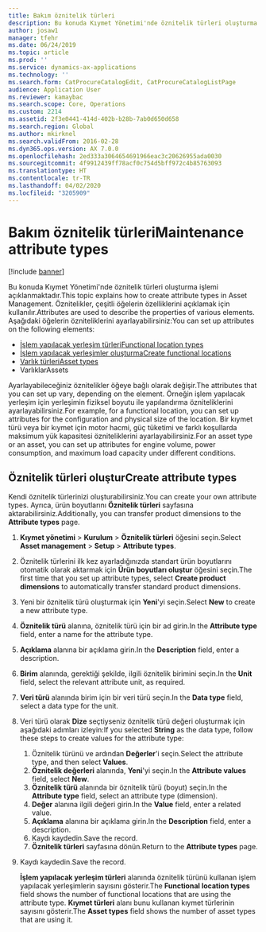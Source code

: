 ```yaml
---
title: Bakım öznitelik türleri
description: Bu konuda Kıymet Yönetimi'nde öznitelik türleri oluşturma işlemi açıklanmaktadır.
author: josaw1
manager: tfehr
ms.date: 06/24/2019
ms.topic: article
ms.prod: ''
ms.service: dynamics-ax-applications
ms.technology: ''
ms.search.form: CatProcureCatalogEdit, CatProcureCatalogListPage
audience: Application User
ms.reviewer: kamaybac
ms.search.scope: Core, Operations
ms.custom: 2214
ms.assetid: 2f3e0441-414d-402b-b28b-7ab0d650d658
ms.search.region: Global
ms.author: mkirknel
ms.search.validFrom: 2016-02-28
ms.dyn365.ops.version: AX 7.0.0
ms.openlocfilehash: 2ed333a3064654691966eac3c20626955ada0030
ms.sourcegitcommit: 4f9912439ff78acf0c754d5bff972c4b85763093
ms.translationtype: HT
ms.contentlocale: tr-TR
ms.lasthandoff: 04/02/2020
ms.locfileid: "3205909"
---
```

# <a name="maintenance-attribute-types"></a><span data-ttu-id="08a69-103">Bakım öznitelik türleri</span><span class="sxs-lookup"><span data-stu-id="08a69-103">Maintenance attribute types</span></span>

[!include [banner](../../includes/banner.md)]

 

<span data-ttu-id="08a69-104">Bu konuda Kıymet Yönetimi'nde öznitelik türleri oluşturma işlemi açıklanmaktadır.</span><span class="sxs-lookup"><span data-stu-id="08a69-104">This topic explains how to create attribute types in Asset Management.</span></span> <span data-ttu-id="08a69-105">Öznitelikler, çeşitli öğelerin özelliklerini açıklamak için kullanılır.</span><span class="sxs-lookup"><span data-stu-id="08a69-105">Attributes are used to describe the properties of various elements.</span></span> <span data-ttu-id="08a69-106">Aşağıdaki öğelerin özniteliklerini ayarlayabilirsiniz:</span><span class="sxs-lookup"><span data-stu-id="08a69-106">You can set up attributes on the following elements:</span></span>

- [<span data-ttu-id="08a69-107">İşlem yapılacak yerleşim türleri</span><span class="sxs-lookup"><span data-stu-id="08a69-107">Functional location types</span></span>](../setup-for-functional-locations/functional-location-types.md)
- [<span data-ttu-id="08a69-108">İşlem yapılacak yerleşimler oluşturma</span><span class="sxs-lookup"><span data-stu-id="08a69-108">Create functional locations</span></span>](../functional-locations/create-functional-locations.md)
- [<span data-ttu-id="08a69-109">Varlık türleri</span><span class="sxs-lookup"><span data-stu-id="08a69-109">Asset types</span></span>](../setup-for-objects/object-types.md)
- <span data-ttu-id="08a69-110">Varlıklar</span><span class="sxs-lookup"><span data-stu-id="08a69-110">Assets</span></span>

<span data-ttu-id="08a69-111">Ayarlayabileceğiniz öznitelikler öğeye bağlı olarak değişir.</span><span class="sxs-lookup"><span data-stu-id="08a69-111">The attributes that you can set up vary, depending on the element.</span></span> <span data-ttu-id="08a69-112">Örneğin işlem yapılacak yerleşim için yerleşimin fiziksel boyutu ile yapılandırma özniteliklerini ayarlayabilirsiniz.</span><span class="sxs-lookup"><span data-stu-id="08a69-112">For example, for a functional location, you can set up attributes for the configuration and physical size of the location.</span></span> <span data-ttu-id="08a69-113">Bir kıymet türü veya bir kıymet için motor hacmi, güç tüketimi ve farklı koşullarda maksimum yük kapasitesi özniteliklerini ayarlayabilirsiniz.</span><span class="sxs-lookup"><span data-stu-id="08a69-113">For an asset type or an asset, you can set up attributes for engine volume, power consumption, and maximum load capacity under different conditions.</span></span>

## <a name="create-attribute-types"></a><span data-ttu-id="08a69-114">Öznitelik türleri oluştur</span><span class="sxs-lookup"><span data-stu-id="08a69-114">Create attribute types</span></span>

<span data-ttu-id="08a69-115">Kendi öznitelik türlerinizi oluşturabilirsiniz.</span><span class="sxs-lookup"><span data-stu-id="08a69-115">You can create your own attribute types.</span></span> <span data-ttu-id="08a69-116">Ayrıca, ürün boyutlarını **Öznitelik türleri** sayfasına aktarabilirsiniz.</span><span class="sxs-lookup"><span data-stu-id="08a69-116">Additionally, you can transfer product dimensions to the **Attribute types** page.</span></span>

1. <span data-ttu-id="08a69-117">**Kıymet yönetimi** \> **Kurulum** \> **Öznitelik türleri** öğesini seçin.</span><span class="sxs-lookup"><span data-stu-id="08a69-117">Select **Asset management** \> **Setup** \> **Attribute types**.</span></span>
2. <span data-ttu-id="08a69-118">Öznitelik türlerini ilk kez ayarladığınızda standart ürün boyutlarını otomatik olarak aktarmak için **Ürün boyutları oluştur** öğesini seçin.</span><span class="sxs-lookup"><span data-stu-id="08a69-118">The first time that you set up attribute types, select **Create product dimensions** to automatically transfer standard product dimensions.</span></span>
3. <span data-ttu-id="08a69-119">Yeni bir öznitelik türü oluşturmak için **Yeni**'yi seçin.</span><span class="sxs-lookup"><span data-stu-id="08a69-119">Select **New** to create a new attribute type.</span></span>
4. <span data-ttu-id="08a69-120">**Öznitelik türü** alanına, öznitelik türü için bir ad girin.</span><span class="sxs-lookup"><span data-stu-id="08a69-120">In the **Attribute type** field, enter a name for the attribute type.</span></span>
5. <span data-ttu-id="08a69-121">**Açıklama** alanına bir açıklama girin.</span><span class="sxs-lookup"><span data-stu-id="08a69-121">In the **Description** field, enter a description.</span></span>
6. <span data-ttu-id="08a69-122">**Birim** alanında, gerektiği şekilde, ilgili öznitelik birimini seçin.</span><span class="sxs-lookup"><span data-stu-id="08a69-122">In the **Unit** field, select the relevant attribute unit, as required.</span></span>
7. <span data-ttu-id="08a69-123">**Veri türü** alanında birim için bir veri türü seçin.</span><span class="sxs-lookup"><span data-stu-id="08a69-123">In the **Data type** field, select a data type for the unit.</span></span>
8. <span data-ttu-id="08a69-124">Veri türü olarak **Dize** seçtiyseniz öznitelik türü değeri oluşturmak için aşağıdaki adımları izleyin:</span><span class="sxs-lookup"><span data-stu-id="08a69-124">If you selected **String** as the data type, follow these steps to create values for the attribute type:</span></span>

    1. <span data-ttu-id="08a69-125">Öznitelik türünü ve ardından **Değerler**'i seçin.</span><span class="sxs-lookup"><span data-stu-id="08a69-125">Select the attribute type, and then select **Values**.</span></span>
    2. <span data-ttu-id="08a69-126">**Öznitelik değerleri** alanında, **Yeni**'yi seçin.</span><span class="sxs-lookup"><span data-stu-id="08a69-126">In the **Attribute values** field, select **New**.</span></span>
    3. <span data-ttu-id="08a69-127">**Öznitelik türü** alanında bir öznitelik türü (boyut) seçin.</span><span class="sxs-lookup"><span data-stu-id="08a69-127">In the **Attribute type** field, select an attribute type (dimension).</span></span>
    4. <span data-ttu-id="08a69-128">**Değer** alanına ilgili değeri girin.</span><span class="sxs-lookup"><span data-stu-id="08a69-128">In the **Value** field, enter a related value.</span></span>
    5. <span data-ttu-id="08a69-129">**Açıklama** alanına bir açıklama girin.</span><span class="sxs-lookup"><span data-stu-id="08a69-129">In the **Description** field, enter a description.</span></span>
    6. <span data-ttu-id="08a69-130">Kaydı kaydedin.</span><span class="sxs-lookup"><span data-stu-id="08a69-130">Save the record.</span></span>
    7. <span data-ttu-id="08a69-131">**Öznitelik türleri** sayfasına dönün.</span><span class="sxs-lookup"><span data-stu-id="08a69-131">Return to the **Attribute types** page.</span></span>

9. <span data-ttu-id="08a69-132">Kaydı kaydedin.</span><span class="sxs-lookup"><span data-stu-id="08a69-132">Save the record.</span></span>

    <span data-ttu-id="08a69-133">**İşlem yapılacak yerleşim türleri** alanında öznitelik türünü kullanan işlem yapılacak yerleşimlerin sayısını gösterir.</span><span class="sxs-lookup"><span data-stu-id="08a69-133">The **Functional location types** field shows the number of functional locations that are using the attribute type.</span></span> <span data-ttu-id="08a69-134">**Kıymet türleri** alanı bunu kullanan kıymet türlerinin sayısını gösterir.</span><span class="sxs-lookup"><span data-stu-id="08a69-134">The **Asset types** field shows the number of asset types that are using it.</span></span>
